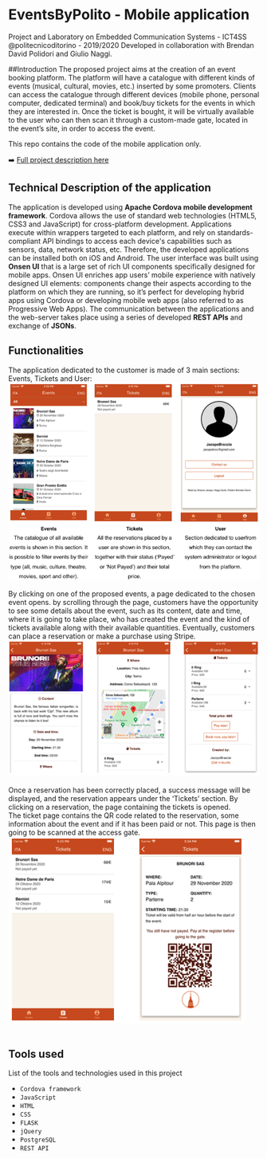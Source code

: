 # EventsByPolito - Mobile application
Project and Laboratory on Embedded Communication Systems - ICT4SS @politecnicoditorino - 2019/2020
Developed in collaboration with Brendan David Polidori and Giulio Naggi.

##Introduction 
The proposed project aims at the creation of an event booking platform. The platform will have a catalogue with different kinds of events (musical, cultural, movies, etc.) inserted by some promoters. Clients can access the catalogue through different devices (mobile phone, personal computer, dedicated terminal) and book/buy tickets for the events in which they are interested in. Once the ticket is bought, it will be virtually available to the user who can then scan it through a custom-made gate, located in the event’s site, in order to access the event.

This repo contains the code of the mobile application only. 

:arrow_right: [Full project description here](/source/PLECS.pdf)

## Technical Description of the application
The application is developed using **Apache Cordova mobile development framework**. Cordova allows the use of standard web technologies (HTML5, CSS3 and JavaScript) for cross-platform development. Applications execute within wrappers targeted to each platform, and rely on standards- compliant API bindings to access each device's capabilities such as sensors, data, network status, etc. Therefore, the developed applications can be installed both on iOS and Android. The user interface was built using **Onsen UI** that is a large set of rich UI components specifically designed for mobile apps. Onsen UI enriches app users’ mobile experience with natively designed UI elements: components change their aspects according to the platform on which they are running, so it’s perfect for developing hybrid apps using Cordova or developing mobile web apps (also referred to as Progressive Web Apps).
The communication between the applications and the web-server takes place using a series of developed **REST APIs** and exchange of **JSONs**.

## Functionalities
The application dedicated to the customer is made of 3 main sections: Events, Tickets and User: <br>
<img src = "source/views.png"><br><br>
By clicking on one of the proposed events, a page dedicated to the chosen event opens. by scrolling through the page, customers have the opportunity to see some details about the event, such as its content, date and time, where it is going to take place, who has created the event and the kind of tickets available along with their available quantities. Eventually, customers can place a reservation or make a purchase using Stripe.
<br>
<img src = "source/views_2.png"><br><br>
Once a reservation has been correctly placed, a success message will be displayed, and the reservation appears under the ‘Tickets’ section. By clicking on a reservation, the page containing the tickets is opened.<br>
The ticket page contains the QR code related to the reservation, some information about the event and if it has been paid or not. This page is then going to be scanned at the access gate. <br>
<img src = "source/views_3.png"><br><br>

## Tools used
List of the tools and technologies used in this project 
- `Cordova framework`
- `JavaScript`
- `HTML`
- `CSS`
- `FLASK`
- `jQuery`
- `PostgreSQL`
- `REST API`

